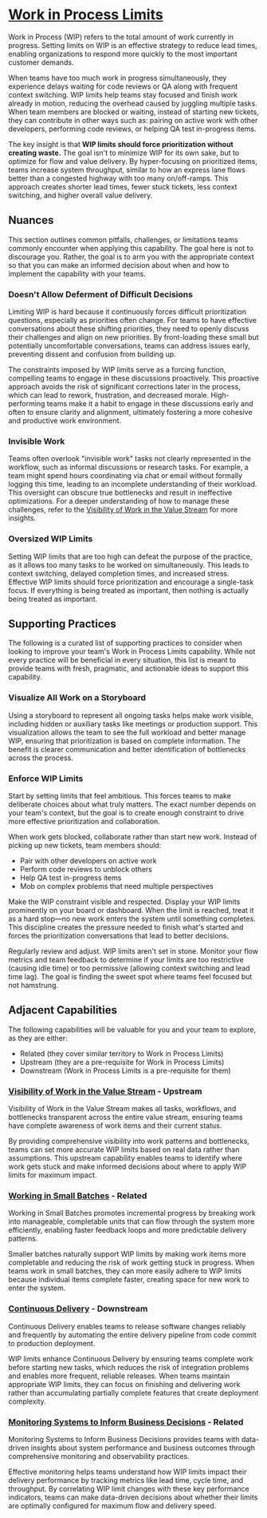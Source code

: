 # [Work in Process Limits](https://dora.dev/capabilities/wip-limits/)

Work in Process (WIP) refers to the total amount of work currently in progress. Setting limits on WIP is an effective strategy to reduce lead times, enabling organizations to respond more quickly to the most important customer demands.

When teams have too much work in progress simultaneously, they experience delays waiting for code reviews or QA along with frequent context switching. WIP limits help teams stay focused and finish work already in motion, reducing the overhead caused by juggling multiple tasks. When team members are blocked or waiting, instead of starting new tickets, they can contribute in other ways such as: pairing on active work with other developers, performing code reviews, or helping QA test in-progress items.

The key insight is that **WIP limits should force prioritization without creating waste.** The goal isn't to minimize WIP for its own sake, but to optimize for flow and value delivery. By hyper-focusing on prioritized items, teams increase system throughput, similar to how an express lane flows better than a congested highway with too many on/off-ramps. This approach creates shorter lead times, fewer stuck tickets, less context switching, and higher overall value delivery.

## Nuances

This section outlines common pitfalls, challenges, or limitations teams commonly encounter when applying this capability. The goal here is not to discourage you. Rather, the goal is to arm you with the appropriate context so that you can make an informed decision about when and how to implement the capability with your teams.

### Doesn't Allow Deferment of Difficult Decisions

Limiting WIP is hard because it continuously forces difficult prioritization questions, especially as priorities often change. For teams to have effective conversations about these shifting priorities, they need to openly discuss their challenges and align on new priorities. By front-loading these small but potentially uncomfortable conversations, teams can address issues early, preventing dissent and confusion from building up.

The constraints imposed by WIP limits serve as a forcing function, compelling teams to engage in these discussions proactively. This proactive approach avoids the risk of significant corrections later in the process, which can lead to rework, frustration, and decreased morale. High-performing teams make it a habit to engage in these discussions early and often to ensure clarity and alignment, ultimately fostering a more cohesive and productive work environment.

### Invisible Work

Teams often overlook "invisible work" tasks not clearly represented in the workflow, such as informal discussions or research tasks. For example, a team might spend hours coordinating via chat or email without formally logging this time, leading to an incomplete understanding of their workload. This oversight can obscure true bottlenecks and result in ineffective optimizations. For a deeper understanding of how to manage these challenges, refer to the [Visibility of Work in the Value Stream](https://dora.dev/capabilities/visibility-of-work-in-the-value-stream/) for more insights.

### Oversized WIP Limits

Setting WIP limits that are too high can defeat the purpose of the practice, as it allows too many tasks to be worked on simultaneously. This leads to context switching, delayed completion times, and increased stress. Effective WIP limits should force prioritization and encourage a single-task focus. If everything is being treated as important, then nothing is actually being treated as important.

## Supporting Practices

The following is a curated list of supporting practices to consider when looking to improve your team's Work in Process Limits capability. While not every practice will be beneficial in every situation, this list is meant to provide teams with fresh, pragmatic, and actionable ideas to support this capability.

### Visualize All Work on a Storyboard

Using a storyboard to represent all ongoing tasks helps make work visible, including hidden or auxiliary tasks like meetings or production support. This visualization allows the team to see the full workload and better manage WIP, ensuring that prioritization is based on complete information. The benefit is clearer communication and better identification of bottlenecks across the process.

### Enforce WIP Limits

Start by setting limits that feel ambitious. This forces teams to make deliberate choices about what truly matters. The exact number depends on your team's context, but the goal is to create enough constraint to drive more effective prioritization and collaboration.

When work gets blocked, collaborate rather than start new work. Instead of picking up new tickets, team members should:
- Pair with other developers on active work
- Perform code reviews to unblock others
- Help QA test in-progress items
- Mob on complex problems that need multiple perspectives

Make the WIP constraint visible and respected. Display your WIP limits prominently on your board or dashboard. When the limit is reached, treat it as a hard stop—no new work enters the system until something completes. This discipline creates the pressure needed to finish what's started and forces the prioritization conversations that lead to better decisions.

Regularly review and adjust. WIP limits aren't set in stone. Monitor your flow metrics and team feedback to determine if your limits are too restrictive (causing idle time) or too permissive (allowing context switching and lead time lag). The goal is finding the sweet spot where teams feel focused but not hamstrung.

## Adjacent Capabilities

The following capabilities will be valuable for you and your team to explore, as they are either:

- Related (they cover similar territory to Work in Process Limits)
- Upstream (they are a pre-requisite for Work in Process Limits)
- Downstream (Work in Process Limits is a pre-requisite for them)

### [Visibility of Work in the Value Stream](/capabilities/visibility-of-work-in-the-value-stream.md) - Upstream

Visibility of Work in the Value Stream makes all tasks, workflows, and bottlenecks transparent across the entire value stream, ensuring teams have complete awareness of work items and their current status.

By providing comprehensive visibility into work patterns and bottlenecks, teams can set more accurate WIP limits based on real data rather than assumptions. This upstream capability enables teams to identify where work gets stuck and make informed decisions about where to apply WIP limits for maximum impact.

### [Working in Small Batches](/capabilities/working-in-small-batches.md) - Related

Working in Small Batches promotes incremental progress by breaking work into manageable, completable units that can flow through the system more efficiently, enabling faster feedback loops and more predictable delivery patterns.

Smaller batches naturally support WIP limits by making work items more completable and reducing the risk of work getting stuck in progress. When teams work in small batches, they can more easily adhere to WIP limits because individual items complete faster, creating space for new work to enter the system.

### [Continuous Delivery](/capabilities/continuous-delivery.md) - Downstream

Continuous Delivery enables teams to release software changes reliably and frequently by automating the entire delivery pipeline from code commit to production deployment.

WIP limits enhance Continuous Delivery by ensuring teams complete work before starting new tasks, which reduces the risk of integration problems and enables more frequent, reliable releases. When teams maintain appropriate WIP limits, they can focus on finishing and delivering work rather than accumulating partially complete features that create deployment complexity.

### [Monitoring Systems to Inform Business Decisions](/capabilities/monitoring-systems-to-inform-business-decisions.md) - Related

Monitoring Systems to Inform Business Decisions provides teams with data-driven insights about system performance and business outcomes through comprehensive monitoring and observability practices.

Effective monitoring helps teams understand how WIP limits impact their delivery performance by tracking metrics like lead time, cycle time, and throughput. By correlating WIP limit changes with these key performance indicators, teams can make data-driven decisions about whether their limits are optimally configured for maximum flow and delivery speed.
